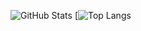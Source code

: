 ![GitHub Stats](https://github-readme-stats.vercel.app/api?username=TheInfernalGG&theme=radical)
[![Top Langs](https://github-readme-stats.vercel.app/api/top-langs/username=TheInfernalGG&theme=radical)
